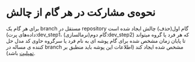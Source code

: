 # نحوه‌ی مشارکت در هر گام از چالش
برای هر گام یک branch مستقل در repository چالش ایجاد شده است (گام اول(حذف داده‌های پرت):dev_step1، گام دوم(نرمالسازی):dev_step2) که هر فرد یا گروه میتواند تا پایان زمان مشخص شده برای گام پوشه ای به نام فرد یا سرگروه حاوی کد مدل حل کننده ی مساله در branch مشخص شده ایجاد کند (اطلاعات این پوشه باید منطبق بر [تمپلیت](https://github.com/Nosepar/Templates/tree/main/Submission) باشد).
